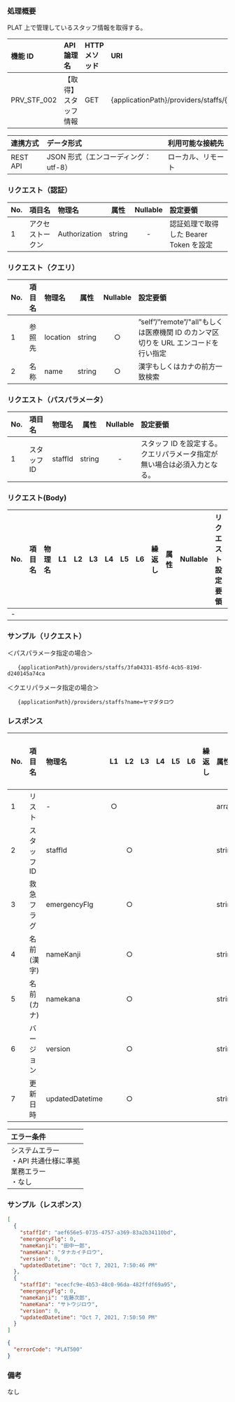 ### 処理概要

PLAT 上で管理しているスタッフ情報を取得する。

| 機能 ID     | API 論理名    | HTTP メソッド | URI                                          |
| :---------- |:-----------| :------------ | :------------------------------------------- |
| PRV_STF_002 | 【取得】スタッフ情報 | GET           | {applicationPath}/providers/staffs/{staffId} |

| 連携方式 | データ形式                           | 利用可能な接続先   |
| :------- | :----------------------------------- | :----------------- |
| REST API | JSON 形式（エンコーディング：utf-8） | ローカル、リモート |

### リクエスト（認証）

| No. | 項目名           | 物理名        |  属性  | Nullable | 設定要領                               |
| :-- | :--------------- | :------------ | :----: | :------: | :------------------------------------- |
| 1   | アクセストークン | Authorization | string |    -     | 認証処理で取得した Bearer Token を設定 |

### リクエスト（クエリ）

| No. | 項目名 | 物理名 |  属性  | Nullable | 設定要領                       |
| :-- | :----- | :----- | :----: | :------: | :----------------------------- |
| 1   | 参照先     | location            | string |    ○     | ”self”/”remote”/"all"もしくは医療機関 ID のカンマ区切りを URL エンコードを行い指定 |
| 2   | 名称   | name   | string |    ○     | 漢字もしくはカナの前方一致検索 |

### リクエスト（パスパラメータ）

| No. | 項目名      | 物理名  |  属性  | Nullable | 設定要領                                                                 |
| :-- | :---------- | :------ | :----: | :------: | :----------------------------------------------------------------------- |
| 1   | スタッフ ID | staffId | string |    -     | スタッフ ID を設定する。クエリパラメータ指定が無い場合は必須入力となる。 |

### リクエスト(Body)

| No. | 項目名 | 物理名 | L1  | L2  | L3  | L4  | L5  | L6  | 繰返し | 属性 | Nullable | リクエスト設定要領 |
| :-- | :----- | :----- | :-: | :-: | :-: | :-: | :-: | :-: | :----- | :--- | :------- | :----------------- |
| -   |        |        |     |     |     |     |     |     |        |      |          |                    |

### サンプル（リクエスト）

＜パスパラメータ指定の場合＞

```
　　{applicationPath}/providers/staffs/3fa04331-85fd-4cb5-819d-d240145a74ca
```

＜クエリパラメータ指定の場合＞

```
　　{applicationPath}/providers/staffs?name=ヤマダタロウ
```

### レスポンス

| No. | 項目名      | 物理名          | L1  | L2  | L3  | L4  | L5  | L6  | 繰返し | 属性   | Nullable | レスポンス設定要領 |
| :-- | :---------- | :-------------- | :-: | :-: | :-: | :-: | :-: | :-: | :----- | :----- | :------- | :----------------- |
| 1   | リスト      | -               |  ○  |     |     |     |     |     |        | array  | -        |                    |
| 2   | スタッフ ID | staffId         |     |  ○  |     |     |     |     |        | string | -        |                    |
| 3   | 救急フラグ  | emergencyFlg    |     |  ○  |     |     |     |     |        | string | -        | 0:通常、1:救急     |
| 4   | 名前(漢字)  | nameKanji       |     |  ○  |     |     |     |     |        | string | -        |                    |
| 5   | 名前(カナ)  | namekana        |     |  ○  |     |     |     |     |        | string | -        |                    |
| 6   | バージョン  | version         |     |  ○  |     |     |     |     |        | string | -        |                    |
| 7   | 更新日時    | updatedDatetime |     |  ○  |     |     |     |     |        | string | -        |                    |

| エラー条件                                                        |
| :---------------------------------------------------------------- |
| システムエラー<br/>・API 共通仕様に準拠<br/>業務エラー<br/>・なし |

### サンプル（レスポンス）

```json title="正常終了"
[
  {
    "staffId": "aef656e5-0735-4757-a369-83a2b34110bd",
    "emergencyFlg": 0,
    "nameKanji": "田中一郎",
    "nameKana": "タナカイチロウ",
    "version": 0,
    "updatedDatetime": "Oct 7, 2021, 7:50:46 PM"
  },
  {
    "staffId": "ececfc9e-4b53-48c0-96da-482ffdf69a95",
    "emergencyFlg": 0,
    "nameKanji": "佐藤次郎",
    "nameKana": "サトウジロウ",
    "version": 0,
    "updatedDatetime": "Oct 7, 2021, 7:50:50 PM"
  }
]
```

```json title="異常終了"
{
  "errorCode": "PLAT500"
}
```

### 備考

なし
